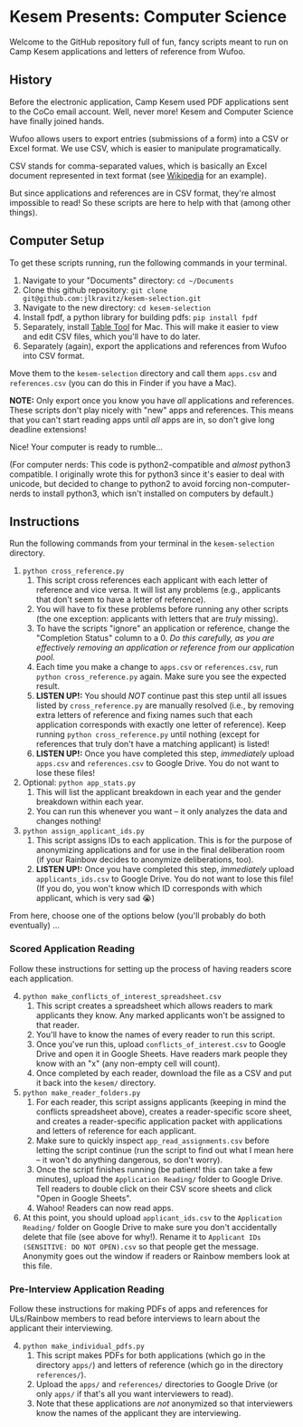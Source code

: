 # Kesem Presents: Computer Science

Welcome to the GitHub repository full of fun, fancy scripts meant to
run on Camp Kesem applications and letters of reference from Wufoo.

## History

Before the electronic application, Camp Kesem used PDF applications sent
to the CoCo email account. Well, never more! Kesem and Computer Science
have finally joined hands.

Wufoo allows users to export entries (submissions of a form) into a CSV
or Excel format. We use CSV, which is easier to manipulate programatically.

CSV stands for comma-separated values, which is basically an Excel document
represented in text format (see
[Wikipedia](https://en.wikipedia.org/wiki/Comma-separated_values#Example)
for an example).

But since applications and references are in CSV format, they're almost impossible
to read! So these scripts are here to help with that (among other things).

## Computer Setup

To get these scripts running, run the following commands in your terminal.

1. Navigate to your "Documents" directory: `cd ~/Documents`
2. Clone this github repository: `git clone git@github.com:jlkravitz/kesem-selection.git`
3. Navigate to the new directory: `cd kesem-selection`
4. Install fpdf, a python library for building pdfs: `pip install fpdf`
5. Separately, install [Table Tool](https://itunes.apple.com/us/app/table-tool/id1122008420) for Mac.
This will make it easier to view and edit CSV files, which you'll have to do later.
6. Separately (again), export the applications and references from Wufoo into CSV format.

Move them to the `kesem-selection` directory and call them `apps.csv` and `references.csv` (you can do
this in Finder if you have a Mac).

**NOTE:** Only export once you know you have *all* applications and references.
These scripts don't play nicely with "new" apps and references. This means that
you can't start reading apps until *all* apps are in, so don't give long
deadline extensions!

Nice! Your computer is ready to rumble...

(For computer nerds: This code is python2-compatible and *almost* python3 compatible.
I originally wrote this for python3 since it's easier to deal with unicode, but decided
to change to python2 to avoid forcing non-computer-nerds to install python3, which isn't
installed on computers by default.)

## Instructions

Run the following commands from your terminal in the `kesem-selection` directory.

1. `python cross_reference.py`
    1. This script cross references each applicant with each letter of reference and vice
    versa. It will list any problems (e.g., applicants that don't seem to have a letter of reference).
    2. You will have to fix these problems before running any other scripts (the one exception: applicants
    with letters that are *truly* missing).
    3. To have the scripts "ignore" an application or reference, change the "Completion Status" column to a 0.
    *Do this carefully, as you are effectively removing an application or reference from our application pool.*
    4. Each time you make a change to `apps.csv` or `references.csv`, run `python cross_reference.py` again.
    Make sure you see the expected result.
    4. **LISTEN UP!:** You should *NOT* continue past this step until all issues listed by `cross_reference.py`
    are manually resolved (i.e., by removing extra letters of reference and fixing names such that
    each application corresponds with exactly one letter of reference). Keep running `python cross_reference.py`
    until nothing (except for references that truly don't have a matching applicant) is listed!
    5. **LISTEN UP!:** Once you have completed this step, *immediately* upload `apps.csv` and `references.csv`
    to Google Drive. You do not want to lose these files!
2. Optional: `python app_stats.py`
    1. This will list the applicant breakdown in each year and the gender breakdown within each year.
    2. You can run this whenever you want – it only analyzes the data and changes nothing!
3. `python assign_applicant_ids.py`
    1. This script assigns IDs to each application. This is for the purpose of anonymizing applications
    and for use in the final deliberation room (if your Rainbow decides to anonymize deliberations, too).
    2. **LISTEN UP!:** Once you have completed this step, *immediately* upload `applicants_ids.csv` to Google
    Drive. You do not want to lose this file! (If you do, you won't know which ID corresponds with which
    applicant, which is very sad :sob:)
    
From here, choose one of the options below (you'll probably do both eventually) ...

### Scored Application Reading

Follow these instructions for setting up the process of having readers score each application.

4. `python make_conflicts_of_interest_spreadsheet.csv`
    1. This script creates a spreadsheet which allows readers to mark applicants they know. Any marked applicants
    won't be assigned to that reader.
    2. You'll have to know the names of every reader to run this script.
    3. Once you've run this, upload `conflicts_of_interest.csv` to Google Drive and open it in Google Sheets. Have
    readers mark people they know with an "x" (any non-empty cell will count).
    4. Once completed by each reader, download the file as a CSV and put it back into the `kesem/` directory.
5. `python make_reader_folders.py`
    1. For each reader, this script assigns applicants (keeping in mind the conflicts spreadsheet above),
    creates a reader-specific score sheet, and creates a reader-specific application packet with applications
    and letters of reference for each applicant.
    2. Make sure to quickly inspect `app_read_assignments.csv` before letting the script continue
    (run the script to find out what I mean here – it won't do anything dangerous, so don't worry).
    2. Once the script finishes running (be patient! this can take a few minutes), upload the
    `Application Reading/` folder to Google Drive. Tell readers to double click on their CSV score
    sheets and click "Open in Google Sheets".
    3. Wahoo! Readers can now read apps. 
6. At this point, you should upload `applicant_ids.csv` to the `Application Reading/` folder on
Google Drive to make sure you don't accidentally delete that file (see above for why!). Rename
it to `Applicant IDs (SENSITIVE: DO NOT OPEN).csv` so that people get the message. Anonymity goes
out the window if readers or Rainbow members look at this file.

### Pre-Interview Application Reading

Follow these instructions for making PDFs of apps and references for ULs/Rainbow members to read before interviews
to learn about the applicant their interviewing.

4. `python make_individual_pdfs.py`
    1. This script makes PDFs for both applications (which go in the directory `apps/`) and letters of
    reference (which go in the directory `references/`).
    2. Upload the `apps/` and `references/` directories to Google Drive (or only `apps/` if that's all
    you want interviewers to read).
    3. Note that these applications are *not* anonymized so that interviewers know the names of the applicant
    they are interviewing.
